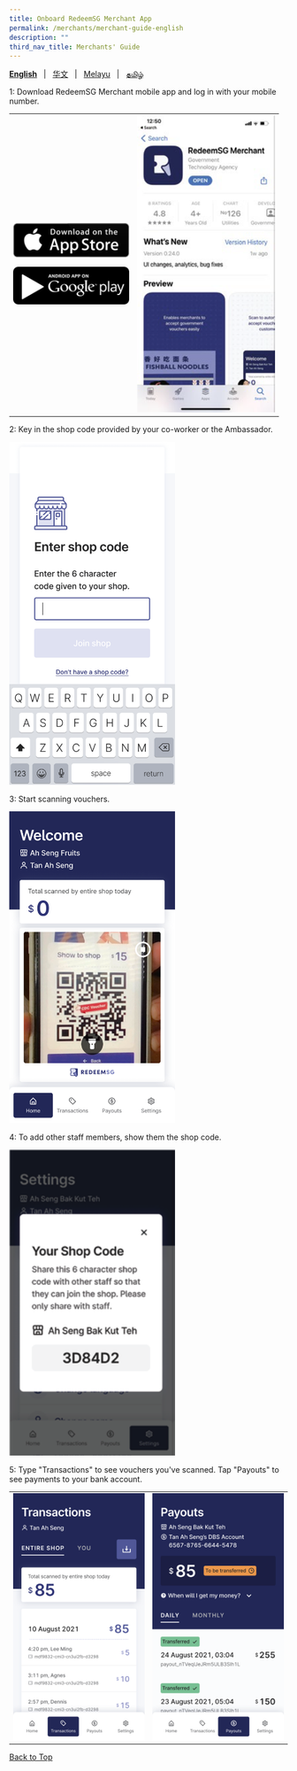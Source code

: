 ```yaml
---
title: Onboard RedeemSG Merchant App
permalink: /merchants/merchant-guide-english
description: ""
third_nav_title: Merchants' Guide
---
```

<span id="cdcv_page_top"></span>
**[English](merchant-guide-english)** &nbsp;&nbsp;&#124;&nbsp;&nbsp; [华文](merchant-guide-chinese)  &nbsp;&nbsp;&#124;&nbsp;&nbsp; [Melayu](merchant-guide-malay) &nbsp;&nbsp;&#124;&nbsp;&nbsp; [தமிழ்](merchant-guide-tamil)

1: Download RedeemSG Merchant mobile app and log in with your mobile number. 

<table border="0" cellspacing="0" cellpadding="0">
<tbody>
<tr>
<td><p><a href="https://apps.apple.com/sg/app/redeemsg/id1512326240" target="blank"> <img src="/images/merchants/merchants-infographics/download-app-store.png" alt="Download RedeemSG Merchant Mobile App from App Store" style="width:210px !important;" /></a></p>

<p><a href="https://play.google.com/store/apps/details?id=sg.gov.redeem" target="blank"> <img src="/images/merchants/merchants-infographics/download-google-play.png" alt="Download RedeemSG Merchant Mobile App from Google Play" style="width:210px !important;" /></a></p>
	
</td>

<td><img src="/images/merchants/merchants-infographics/english/download_app.png" style="width:250px !important;" alt="Download RedeemSG Merchant App"/> </td>
</tr>

</tbody>
</table>


2: Key in the shop code provided by your co-worker or the Ambassador. 

<p><img src="/images/merchants/merchants-infographics/english/10%20Shop%20code.png" style="width:300px !important;" alt="Enter shop code screen"/> </p>

3: Start scanning vouchers. 
<p><img src="/images/merchants/merchants-infographics/english/2%20Home%20scan%20with%20pic%20.png" style="width:300px !important;" alt="Scan voucher screen"/> </p>

4: To add other staff members, show them the shop code. 
<p><img src="/images/merchants/merchants-infographics/english/3%20Eter%20shop%20code.png" style="width:300px !important;" alt="Shop code screen"/> </p>

5: Type "Transactions" to see vouchers you've scanned. Tap "Payouts" to see payments to your bank account.

<table border="0" cellspacing="0" cellpadding="0">
<tbody>
<tr>
<td><img src="/images/merchants/merchants-infographics/english/2%20Transactions%20entire%20shop.png" style="width:250px !important;" alt="Transactions screen"/> </td>
<td><img src="/images/merchants/merchants-infographics/english/1%20Payouts%20daily.png" style="width:250px !important;" alt="Payouts screen"/> </td>
</tr>
</tbody>
</table>

<a href="#cdcv_page_top">Back to Top</a>